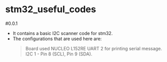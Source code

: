 # stm32_useful_codes


#0.0.1
- It contains a basic I2C scanner code for stm32.
- The configurations that are used here are:
  > Board used NUCLEO L152RE
  > UART 2 for printing serial message.
  > I2C 1 - Pin 8 (SCL), Pin 9 (SDA).
